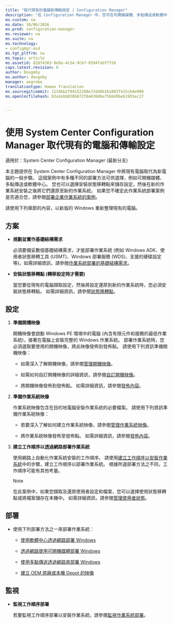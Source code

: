 ```yaml
---
title: "取代現有的電腦和傳輸設定 | Configuration Manager"
description: "在 Configuration Manager 中，您可在可開機媒體、多點傳送或軟體中心這類部署方法中進行選擇，以將現有電腦取代為新電腦。"
ms.custom: na
ms.date: 10/06/2016
ms.prod: configuration-manager
ms.reviewer: na
ms.suite: na
ms.technology:
- configmgr-osd
ms.tgt_pltfrm: na
ms.topic: article
ms.assetid: d28f4363-9e8a-4c54-9cb7-0594fabfff26
caps.latest.revision: 6
author: Dougeby
ms.author: dougeby
manager: angrobe
translationtype: Human Translation
ms.sourcegitcommit: 1134bb2f04152288e72d40b1b1083f415cb4e900
ms.openlocfilehash: 82a2ebb830b872f8e6368be75b6d9beb1955ec27


---
```

# <a name="replace-an-existing-computer-and-transfer-settings-with-system-center-configuration-manager"></a>使用 System Center Configuration Manager 取代現有的電腦和傳輸設定

適用於：System Center Configuration Manager (最新分支)

本主題提供在 System Center Configuration Manager 中將現有電腦取代為新電腦的一般步驟。 這個案例中有多種不同的部署方法可供選擇，例如可開機媒體、多點傳送或軟體中心。 您也可以選擇安裝狀態移轉點來儲存設定，然後在新的作業系統安裝之後將它們還原至新的作業系統。 如果您不確定此作業系統部署案例是否適合您，請參閱[部署企業作業系統的案例](scenarios-to-deploy-enterprise-operating-systems.md)。  

 請使用下列章節的內容，以新版的 Windows 重新整理現有的電腦。  

##  <a name="a-namebkmkplana-plan"></a><a name="BKMK_Plan"></a> 方案  

-   **規劃並實作基礎結構需求**  

     必須要備妥數個基礎結構需求，才能部署作業系統 (例如 Windows ADK、使用者狀態移轉工具 (USMT)、Windows 部署服務 (WDS)、支援的硬碟設定等)。如需詳細資訊，請參閱[作業系統部署的基礎結構需求](../plan-design/infrastructure-requirements-for-operating-system-deployment.md)。  

-   **安裝狀態移轉點 (轉移設定時才需要)**  

     當您要從現有的電腦擷取設定，然後將設定還原到新的作業系統時，您必須安裝狀態移轉點。 如需詳細資訊，請參閱[狀態移轉點](../get-started/prepare-site-system-roles-for-operating-system-deployments.md#BKMK_StateMigrationPoints)。  

##  <a name="a-namebkmkconfigurea-configure"></a><a name="BKMK_Configure"></a> 設定  

1.  **準備開機映像**  

     開機映像會啟動 Windows PE 環境中的電腦 (內含有限元件和服務的最低作業系統)，接著在電腦上安裝完整的 Windows 作業系統。 部署作業系統時，您必須選取要使用的開機映像，將此映像發佈到發佈點。 請使用下列資訊準備開機映像：  

    -   如需深入了解開機映像，請參閱[管理開機映像](../get-started/manage-boot-images.md)。  

    -   如需如何自訂開機映像的詳細資訊，請參閱[自訂開機映像](../get-started/customize-boot-images.md)。  

    -   將開機映像發佈到發佈點。 如需詳細資訊，請參閱[發佈內容](../../core/servers/deploy/configure/deploy-and-manage-content.md#a-namebkmkdistributea-distribute-content)。  

2.  **準備作業系統映像**  

     作業系統映像包含在目的地電腦安裝作業系統的必要檔案。 請使用下列資訊準備作業系統映像：  

    -   若要深入了解如何建立作業系統映像，請參閱[管理作業系統映像](../get-started/manage-operating-system-images.md)。  

    -   將作業系統映像發佈至發佈點。 如需詳細資訊，請參閱[發佈內容](../../core/servers/deploy/configure/deploy-and-manage-content.md#a-namebkmkdistributea-distribute-content)。  

3.  **建立工作順序以透過網路部署作業系統**  

     使用網路上自動化作業系統安裝的工作順序。 請使用[建立工作順序以安裝作業系統](create-a-task-sequence-to-install-an-operating-system.md)中的步驟，建立工作順序以部署作業系統。 根據所選部署方法之不同，工作順序可能有其他考量。  

    > [!NOTE]  
    >  在此案例中，如果您擷取及還原使用者設定和檔案，您可以選擇使用狀態移轉點或將檔案儲存在本機中。 如需詳細資訊，請參閱[管理使用者狀態](../get-started/manage-user-state.md)。  

##  <a name="a-namebkmkdeploya-deploy"></a><a name="BKMK_Deploy"></a> 部署  

-   使用下列部署方法之一來部署作業系統：  

    -   [使用軟體中心透過網路部署 Windows](use-software-center-to-deploy-windows-over-the-network.md)  

    -   [透過網路使用可開機媒體部署 Windows](use-bootable-media-to-deploy-windows-over-the-network.md)  

    -   [使用多點傳送透過網路來部署 Windows](use-multicast-to-deploy-windows-over-the-network.md)  

    -   [建立 OEM 原廠或本機 Depot 的映像](create-an-image-for-an-oem-in-factory-or-a-local-depot.md)  

## <a name="monitor"></a>監視  

-   **監視工作順序部署**  

     若要監視工作順序部署以安裝作業系統，請參閱[監視作業系統部署](monitor-operating-system-deployments.md)。  



<!--HONumber=Nov16_HO1-->


